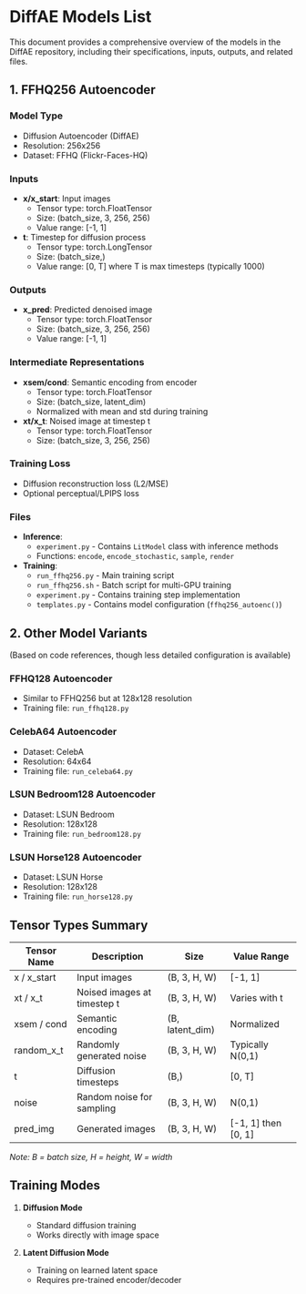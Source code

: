 # DiffAE Models List

This document provides a comprehensive overview of the models in the DiffAE repository, including their specifications, inputs, outputs, and related files.

## 1. FFHQ256 Autoencoder

### Model Type
- Diffusion Autoencoder (DiffAE)
- Resolution: 256x256
- Dataset: FFHQ (Flickr-Faces-HQ)

### Inputs
- **x/x_start**: Input images
  - Tensor type: torch.FloatTensor
  - Size: (batch_size, 3, 256, 256)
  - Value range: [-1, 1]
- **t**: Timestep for diffusion process
  - Tensor type: torch.LongTensor
  - Size: (batch_size,)
  - Value range: [0, T] where T is max timesteps (typically 1000)

### Outputs
- **x_pred**: Predicted denoised image
  - Tensor type: torch.FloatTensor
  - Size: (batch_size, 3, 256, 256)
  - Value range: [-1, 1]

### Intermediate Representations
- **xsem/cond**: Semantic encoding from encoder
  - Tensor type: torch.FloatTensor
  - Size: (batch_size, latent_dim)
  - Normalized with mean and std during training
- **xt/x_t**: Noised image at timestep t
  - Tensor type: torch.FloatTensor
  - Size: (batch_size, 3, 256, 256)

### Training Loss
- Diffusion reconstruction loss (L2/MSE)
- Optional perceptual/LPIPS loss

### Files
- **Inference**: 
  - `experiment.py` - Contains `LitModel` class with inference methods
  - Functions: `encode`, `encode_stochastic`, `sample`, `render`
- **Training**:
  - `run_ffhq256.py` - Main training script
  - `run_ffhq256.sh` - Batch script for multi-GPU training
  - `experiment.py` - Contains training step implementation
  - `templates.py` - Contains model configuration (`ffhq256_autoenc()`)

## 2. Other Model Variants
(Based on code references, though less detailed configuration is available)

### FFHQ128 Autoencoder
- Similar to FFHQ256 but at 128x128 resolution
- Training file: `run_ffhq128.py`

### CelebA64 Autoencoder
- Dataset: CelebA
- Resolution: 64x64
- Training file: `run_celeba64.py`

### LSUN Bedroom128 Autoencoder
- Dataset: LSUN Bedroom
- Resolution: 128x128
- Training file: `run_bedroom128.py`

### LSUN Horse128 Autoencoder
- Dataset: LSUN Horse
- Resolution: 128x128
- Training file: `run_horse128.py`

## Tensor Types Summary

| Tensor Name | Description | Size | Value Range |
|-------------|-------------|------|-------------|
| x / x_start | Input images | (B, 3, H, W) | [-1, 1] |
| xt / x_t | Noised images at timestep t | (B, 3, H, W) | Varies with t |
| xsem / cond | Semantic encoding | (B, latent_dim) | Normalized |
| random_x_t | Randomly generated noise | (B, 3, H, W) | Typically N(0,1) |
| t | Diffusion timesteps | (B,) | [0, T] |
| noise | Random noise for sampling | (B, 3, H, W) | N(0,1) |
| pred_img | Generated images | (B, 3, H, W) | [-1, 1] then [0, 1] |

*Note: B = batch size, H = height, W = width*

## Training Modes

1. **Diffusion Mode**
   - Standard diffusion training
   - Works directly with image space

2. **Latent Diffusion Mode**
   - Training on learned latent space
   - Requires pre-trained encoder/decoder